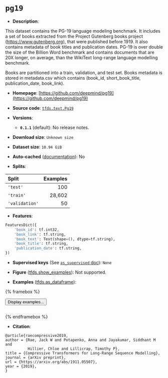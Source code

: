 <div itemscope itemtype="http://schema.org/Dataset">
  <div itemscope itemprop="includedInDataCatalog" itemtype="http://schema.org/DataCatalog">
    <meta itemprop="name" content="TensorFlow Datasets" />
  </div>
  <meta itemprop="name" content="pg19" />
  <meta itemprop="description" content="This dataset contains the PG-19 language modeling benchmark. It includes a set&#10;of books extracted from the Project Gutenberg books project&#10;(https://www.gutenberg.org), that were published before 1919. It also contains&#10;metadata of book titles and publication dates.&#10;PG-19 is over double the size of the Billion Word benchmark and contains&#10;documents that are 20X longer, on average, than the WikiText long-range&#10;language modelling benchmark.&#10;&#10;Books are partitioned into a train, validation, and test set. Books metadata is&#10;stored in metadata.csv which contains&#10;(book_id, short_book_title, publication_date, book_link).&#10;&#10;To use this dataset:&#10;&#10;```python&#10;import tensorflow_datasets as tfds&#10;&#10;ds = tfds.load(&#x27;pg19&#x27;, split=&#x27;train&#x27;)&#10;for ex in ds.take(4):&#10;  print(ex)&#10;```&#10;&#10;See [the guide](https://www.tensorflow.org/datasets/overview) for more&#10;informations on [tensorflow_datasets](https://www.tensorflow.org/datasets).&#10;&#10;" />
  <meta itemprop="url" content="https://www.tensorflow.org/datasets/catalog/pg19" />
  <meta itemprop="sameAs" content="https://github.com/deepmind/pg19" />
  <meta itemprop="citation" content="@article{raecompressive2019,&#10;author = {Rae, Jack W and Potapenko, Anna and Jayakumar, Siddhant M and&#10;          Hillier, Chloe and Lillicrap, Timothy P},&#10;title = {Compressive Transformers for Long-Range Sequence Modelling},&#10;journal = {arXiv preprint},&#10;url = {https://arxiv.org/abs/1911.05507},&#10;year = {2019},&#10;}" />
</div>

# `pg19`


*   **Description**:

This dataset contains the PG-19 language modeling benchmark. It includes a set
of books extracted from the Project Gutenberg books project
(https://www.gutenberg.org), that were published before 1919. It also contains
metadata of book titles and publication dates. PG-19 is over double the size of
the Billion Word benchmark and contains documents that are 20X longer, on
average, than the WikiText long-range language modelling benchmark.

Books are partitioned into a train, validation, and test set. Books metadata is
stored in metadata.csv which contains (book_id, short_book_title,
publication_date, book_link).

*   **Homepage**:
    [https://github.com/deepmind/pg19](https://github.com/deepmind/pg19)

*   **Source code**:
    [`tfds.text.Pg19`](https://github.com/tensorflow/datasets/tree/master/tensorflow_datasets/text/pg19.py)

*   **Versions**:

    *   **`0.1.1`** (default): No release notes.

*   **Download size**: `Unknown size`

*   **Dataset size**: `10.94 GiB`

*   **Auto-cached**
    ([documentation](https://www.tensorflow.org/datasets/performances#auto-caching)):
    No

*   **Splits**:

Split          | Examples
:------------- | -------:
`'test'`       | 100
`'train'`      | 28,602
`'validation'` | 50

*   **Features**:

```python
FeaturesDict({
    'book_id': tf.int32,
    'book_link': tf.string,
    'book_text': Text(shape=(), dtype=tf.string),
    'book_title': tf.string,
    'publication_date': tf.string,
})
```

*   **Supervised keys** (See
    [`as_supervised` doc](https://www.tensorflow.org/datasets/api_docs/python/tfds/load#args)):
    `None`

*   **Figure**
    ([tfds.show_examples](https://www.tensorflow.org/datasets/api_docs/python/tfds/visualization/show_examples)):
    Not supported.

*   **Examples**
    ([tfds.as_dataframe](https://www.tensorflow.org/datasets/api_docs/python/tfds/as_dataframe)):

<!-- mdformat off(HTML should not be auto-formatted) -->

{% framebox %}

<button id="displaydataframe">Display examples...</button>
<div id="dataframecontent" style="overflow-x:auto"></div>
<script src="https://www.gstatic.com/external_hosted/jquery2.min.js"></script>
<script>
var url = "https://storage.googleapis.com/tfds-data/visualization/dataframe/pg19-0.1.1.html";
$(document).ready(() => {
  $("#displaydataframe").click((event) => {
    // Disable the button after clicking (dataframe loaded only once).
    $("#displaydataframe").prop("disabled", true);

    // Pre-fetch and display the content
    $.get(url, (data) => {
      $("#dataframecontent").html(data);
    }).fail(() => {
      $("#dataframecontent").html(
        'Error loading examples. If the error persist, please open '
        + 'a new issue.'
      );
    });
  });
});
</script>

{% endframebox %}

<!-- mdformat on -->

*   **Citation**:

```
@article{raecompressive2019,
author = {Rae, Jack W and Potapenko, Anna and Jayakumar, Siddhant M and
          Hillier, Chloe and Lillicrap, Timothy P},
title = {Compressive Transformers for Long-Range Sequence Modelling},
journal = {arXiv preprint},
url = {https://arxiv.org/abs/1911.05507},
year = {2019},
}
```


